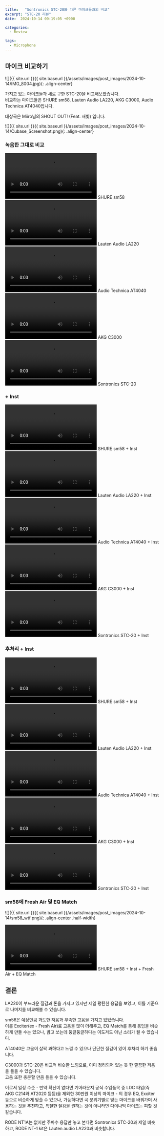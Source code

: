 ```yaml
---
title:   "Sontronics STC-20와 다른 마이크들과의 비교"
excerpt: "STC-20 리뷰"
date:  2024-10-14 00:19:05 +0900

categories:
  - Review

tags:
  - Microphone
--- 
```


## 마이크 비교하기  

![]({{ site.url }}{{ site.baseurl }}/assets/images/post_images/2024-10-14/IMG_8004.jpg){: .align-center}  

가지고 있는 마이크들과 새로 구한 STC-20을 비교해보았습니다.  
비교하는 마이크들은 SHURE sm58, Lauten Audio LA220, AKG C3000, Audio Technica AT4040입니다.  

대상곡은 Miiro님의 SHOUT OUT! (Feat. 새빛) 입니다.  

![]({{ site.url }}{{ site.baseurl }}/assets/images/post_images/2024-10-14/Cubase_Screenshot.png){: .align-center}  

### 녹음한 그대로 비교  

<video controls="" name="media">
    <source src="/yg331/assets/audio/2024-10-14/Mic_sm58.mp3" type="audio/mp3">
</video>
SHURE sm58  

<video controls="" name="media">
    <source src="/yg331/assets/audio/2024-10-14/Mic_LA220.mp3" type="audio/mp3">
</video>
Lauten Audio LA220  

<video controls="" name="media">
    <source src="/yg331/assets/audio/2024-10-14/Mic_AT4040.mp3" type="audio/mp3">
</video>
Audio Technica AT4040  

<video controls="" name="media">
    <source src="/yg331/assets/audio/2024-10-14/Mic_C3000.mp3" type="audio/mp3">
</video>
AKG C3000  

<video controls="" name="media">
    <source src="/yg331/assets/audio/2024-10-14/Mic_STC-20.mp3" type="audio/mp3">
</video>
Sontronics STC-20  

### + Inst  

<video controls="" name="media">
    <source src="/yg331/assets/audio/2024-10-14/sm58_noEffect.mp3" type="audio/mp3">
</video>
SHURE sm58 + Inst  

<video controls="" name="media">
    <source src="/yg331/assets/audio/2024-10-14/LA220_noEffect.mp3" type="audio/mp3">
</video>
Lauten Audio LA220 + Inst  

<video controls="" name="media">
    <source src="/yg331/assets/audio/2024-10-14/AT4040_noEffect.mp3" type="audio/mp3">
</video>
Audio Technica AT4040 + Inst  

<video controls="" name="media">
    <source src="/yg331/assets/audio/2024-10-14/C3000_noEffect.mp3" type="audio/mp3">
</video>
AKG C3000 + Inst  

<video controls="" name="media">
    <source src="/yg331/assets/audio/2024-10-14/STC-20_noEffect.mp3" type="audio/mp3">
</video>
Sontronics STC-20 + Inst  

### 후처리 + Inst  

<video controls="" name="media">
    <source src="/yg331/assets/audio/2024-10-14/sm58_with_sameEffect.mp3" type="audio/mp3">
</video>
SHURE sm58 + Inst  

<video controls="" name="media">
    <source src="/yg331/assets/audio/2024-10-14/LA220_with_sameEffect.mp3" type="audio/mp3">
</video>
Lauten Audio LA220 + Inst  

<video controls="" name="media">
    <source src="/yg331/assets/audio/2024-10-14/AT4040_with_sameEffect.mp3" type="audio/mp3">
</video>
Audio Technica AT4040 + Inst  

<video controls="" name="media">
    <source src="/yg331/assets/audio/2024-10-14/C3000_with_sameEffect.mp3" type="audio/mp3">
</video>
AKG C3000 + Inst  

<video controls="" name="media">
    <source src="/yg331/assets/audio/2024-10-14/STC-20_with_sameEffect.mp3" type="audio/mp3">
</video>
Sontronics STC-20 + Inst  

### sm58에 Fresh Air 및 EQ Match  

![]({{ site.url }}{{ site.baseurl }}/assets/images/post_images/2024-10-14/sm58_wtf.png){: .align-center .half-width}  

<video controls="" name="media">
    <source src="/yg331/assets/audio/2024-10-14/sm58_with_FreshAirEqMatch.mp3" type="audio/mp3">
</video>
SHURE sm58 + Inst + Fresh Air + EQ Match  

## 결론  

LA220이 부드러운 질감과 톤을 가지고 있지만 제일 평탄한 응답을 보였고, 이를 기준으로 나머지를 비교해볼 수 있습니다.  

sm58은 예상만큼 과도한 저음과 부족한 고음을 가지고 있었습니다.  
이를 Exciter(ex - Fresh Air)로 고음을 많이 더해주고, EQ Match를 통해 응답을 비슷하게 만들 수는 있으나, 밝고 쏘는데 둥글둥글하다는 이도저도 아닌 소리가 될 수 있습니다.  

AT4040은 고음이 살짝 과하다고 느낄 수 있으나 단단한 질감이 있어 후처리 하기 좋습니다.  

C3000과 STC-20은 비교적 비슷한 느낌으로, 이미 정리되어 있는 듯 한 깔끔한 저음을 들을 수 있습니다.  
고음 또한 충분할 만큼 들을 수 있습니다.  

이로서 일정 수준 - 만약 확신이 없다면 기어라운지 공식 수입품목 중 LDC 타입(즉 AKG C214와 AT2020 등등)을 제외한 30만원 이상의 마이크 - 의 경우 EQ, Exciter 등으로 비슷하게 맞출 수 있으나, 가능하다면 곡 분위기별로 맞는 마이크를 바꿔가며 사용하는 것을 추천하고, 특졀한 질감을 원하는 것이 아니라면 다이나믹 마이크는 피할 것 같습니다.  

RODE NT1A는 없지만 주파수 응답만 놓고 본다면 Sontronics STC-20과 제일 비슷하고, RODE NT-1 kit은 Lauten audio LA220과 비슷합니다.  
